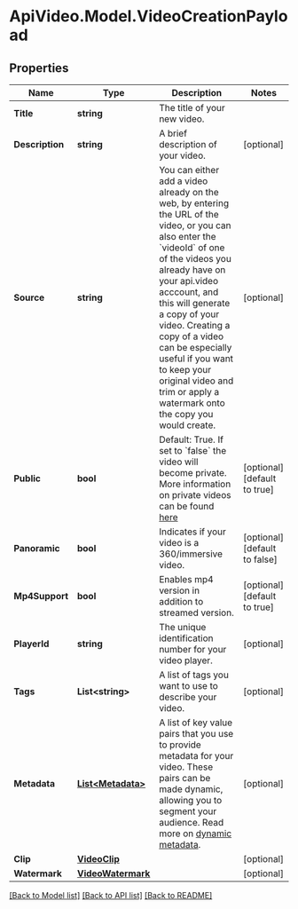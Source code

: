 # ApiVideo.Model.VideoCreationPayload

## Properties

Name | Type | Description | Notes
------------ | ------------- | ------------- | -------------
**Title** | **string** | The title of your new video. | 
**Description** | **string** | A brief description of your video. | [optional] 
**Source** | **string** | You can either add a video already on the web, by entering the URL of the video, or you can also enter the &#x60;videoId&#x60; of one of the videos you already have on your api.video acccount, and this will generate a copy of your video. Creating a copy of a video can be especially useful if you want to keep your original video and trim or apply a watermark onto the copy you would create. | [optional] 
**Public** | **bool** | Default: True. If set to &#x60;false&#x60; the video will become private. More information on private videos can be found [here](https://docs.api.video/docs/private-videos) | [optional] [default to true]
**Panoramic** | **bool** | Indicates if your video is a 360/immersive video. | [optional] [default to false]
**Mp4Support** | **bool** | Enables mp4 version in addition to streamed version. | [optional] [default to true]
**PlayerId** | **string** | The unique identification number for your video player. | [optional] 
**Tags** | **List&lt;string&gt;** | A list of tags you want to use to describe your video. | [optional] 
**Metadata** | [**List&lt;Metadata&gt;**](Metadata.md) | A list of key value pairs that you use to provide metadata for your video. These pairs can be made dynamic, allowing you to segment your audience. Read more on [dynamic metadata](https://api.video/blog/endpoints/dynamic-metadata). | [optional] 
**Clip** | [**VideoClip**](VideoClip.md) |  | [optional] 
**Watermark** | [**VideoWatermark**](VideoWatermark.md) |  | [optional] 

[[Back to Model list]](../README.md#documentation-for-models) [[Back to API list]](../README.md#documentation-for-api-endpoints) [[Back to README]](../README.md)

